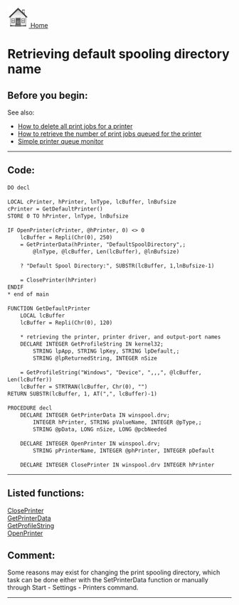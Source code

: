 [<img src="../images/home.png"> Home ](https://github.com/VFPX/Win32API)  

# Retrieving default spooling directory name

## Before you begin:
See also:

* [How to delete all print jobs for a printer](sample_370.md)  
* [How to retrieve the number of print jobs queued for the printer](sample_367.md)  
* [Simple printer queue monitor](sample_373.md)  
  
***  


## Code:
```foxpro  
DO decl

LOCAL cPrinter, hPrinter, lnType, lcBuffer, lnBufsize
cPrinter = GetDefaultPrinter()
STORE 0 TO hPrinter, lnType, lnBufsize

IF OpenPrinter(cPrinter, @hPrinter, 0) <> 0
	lcBuffer = Repli(Chr(0), 250)
	= GetPrinterData(hPrinter, "DefaultSpoolDirectory",;
		@lnType, @lcBuffer, Len(lcBuffer), @lnBufsize)

	? "Default Spool Directory:", SUBSTR(lcBuffer, 1,lnBufsize-1)

	= ClosePrinter(hPrinter)
ENDIF
* end of main

FUNCTION GetDefaultPrinter
	LOCAL lcBuffer
	lcBuffer = Repli(Chr(0), 120)

	* retrieving the printer, printer driver, and output-port names
	DECLARE INTEGER GetProfileString IN kernel32;
		STRING lpApp, STRING lpKey, STRING lpDefault,;
		STRING @lpReturnedString, INTEGER nSize

	= GetProfileString("Windows", "Device", ",,,", @lcBuffer, Len(lcBuffer))
	lcBuffer = STRTRAN(lcBuffer, Chr(0), "")
RETURN SUBSTR(lcBuffer, 1, AT(",", lcBuffer)-1)

PROCEDURE decl
	DECLARE INTEGER GetPrinterData IN winspool.drv;
		INTEGER hPrinter, STRING pValueName, INTEGER @pType,;
		STRING @pData, LONG nSize, LONG @pcbNeeded

	DECLARE INTEGER OpenPrinter IN winspool.drv;
		STRING pPrinterName, INTEGER @phPrinter, INTEGER pDefault

	DECLARE INTEGER ClosePrinter IN winspool.drv INTEGER hPrinter  
```  
***  


## Listed functions:
[ClosePrinter](../libraries/winspool.drv/ClosePrinter.md)  
[GetPrinterData](../libraries/winspool.drv/GetPrinterData.md)  
[GetProfileString](../libraries/kernel32/GetProfileString.md)  
[OpenPrinter](../libraries/winspool.drv/OpenPrinter.md)  

## Comment:
Some reasons may exist for changing the print spooling directory, which task can be done either with the SetPrinterData function or manually through Start - Settings - Printers command.  
  
***  

